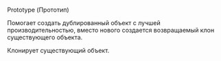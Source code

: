 Prototype (Прототип)

Помогает создать дублированный объект с лучшей производительностью, вместо нового создается возвращаемый клон существующего объекта. 

Клонирует существующий объект.